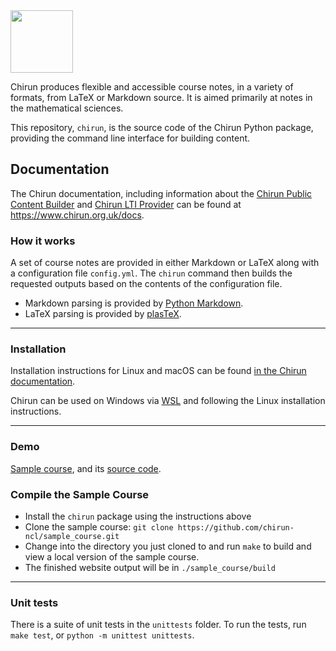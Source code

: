 <img src="https://mas-coursebuild.ncl.ac.uk/lti/images/chirun_logo_512.png" height="100">

Chirun produces flexible and accessible course notes, in a variety of formats, from LaTeX or Markdown source. It is aimed primarily at notes in the mathematical sciences.

This repository, `chirun`, is the source code of the Chirun Python package, providing the command line interface for building content.


## Documentation

The Chirun documentation, including information about the [Chirun Public Content Builder](https://mas-coursebuild.ncl.ac.uk/public/) and
[Chirun LTI Provider](https://github.com/chirun-ncl/chirun-lti/) can be found at https://www.chirun.org.uk/docs.


### How it works
A set of course notes are provided in either Markdown or LaTeX along with a configuration file `config.yml`. The `chirun` command then builds the requested outputs based on the contents of the configuration file.

* Markdown parsing is provided by [Python Markdown](https://github.com/Python-Markdown/markdown).
* LaTeX parsing is provided by [plasTeX](https://github.com/plastex/plastex).

---

### Installation

Installation instructions for Linux and macOS can be found [in the Chirun documentation](https://www.chirun.org.uk/docs/en/latest/cli/install.html).

Chirun can be used on Windows via [WSL](https://docs.microsoft.com/en-us/windows/wsl/install) and following the Linux installation instructions.

---

### Demo

[Sample course](https://www.chirun.org.uk/demo), and its [source code](https://github.com/chirun-ncl/sample_course).

### Compile the Sample Course
 * Install the `chirun` package using the instructions above
 * Clone the sample course: `git clone https://github.com/chirun-ncl/sample_course.git`
 * Change into the directory you just cloned to and run `make` to build and view a local version of the sample course.
 * The finished website output will be in `./sample_course/build`

 ---

 ### Unit tests

 There is a suite of unit tests in the `unittests` folder.
 To run the tests, run `make test`, or `python -m unittest unittests`.
